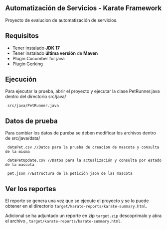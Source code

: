 ## Automatización de Servicios - Karate Framework
Proyecto de evalucion de automatización de servicios.  

## Requisitos
- Tener instalado **JDK 17**
- Tener instalado **última versión** de **Maven**
- Plugin Cucumber for java
- Plugin Gerking

## Ejecución
Para ejecutar la prueba, abrir el proyecto y ejecutar la clase PetRunner.java dentro del directorio  src/java/
``` 
 src/java/PetRunner.java
``` 
## Datos de prueba
Para cambiar los datos de pureba se deben modificar los archivos dentro de src/java/data/
``` 
 dataPet.csv //Datos para la prueba de creacion de mascota y consulta de la misma
```
``` 
 dataPetUpdate.csv //Datos para la actualización y consulta por estado de la mascota
```
``` 
 pet.json //Estructura de la petición json de las mascota
```
## Ver los reportes
El reporte se genera una vez que se ejecute el proyecto y se lo puede obtener en el directorio
`target/karate-reports/karate-summary.html`.

Adicional se ha adjuntado un reporte en zip `target.zip` descoprimalo y abra el archivo , `target/karate-reports/karate-summary.html`.

